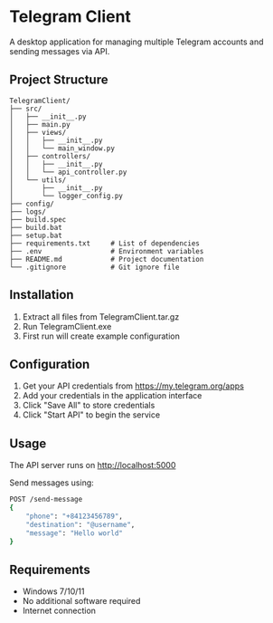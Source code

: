# Telegram Client

A desktop application for managing multiple Telegram accounts and sending messages via API.

## Project Structure

```
TelegramClient/
├── src/
│   ├── __init__.py
│   ├── main.py
│   ├── views/
│   │   ├── __init__.py
│   │   └── main_window.py
│   ├── controllers/
│   │   ├── __init__.py
│   │   └── api_controller.py
│   └── utils/
│       ├── __init__.py
│       └── logger_config.py
├── config/
├── logs/
├── build.spec
├── build.bat
├── setup.bat
├── requirements.txt     # List of dependencies
├── .env                 # Environment variables
├── README.md            # Project documentation
└── .gitignore           # Git ignore file
```

## Installation

1. Extract all files from TelegramClient.tar.gz
2. Run TelegramClient.exe
3. First run will create example configuration

## Configuration

1. Get your API credentials from <https://my.telegram.org/apps>
2. Add your credentials in the application interface
3. Click "Save All" to store credentials
4. Click "Start API" to begin the service

## Usage

The API server runs on <http://localhost:5000>

Send messages using:

```bash
POST /send-message
{
    "phone": "+84123456789",
    "destination": "@username",
    "message": "Hello world"
}
```

## Requirements

- Windows 7/10/11
- No additional software required
- Internet connection
